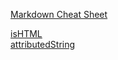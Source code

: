 [Markdown Cheat Sheet](https://github.com/adam-p/markdown-here/wiki/Markdown-Here-Cheatsheet)  

[isHTML](https://github.com/kunthihaaung/note/blob/master/ishtml.md)  
[attributedString](https://github.com/kunthihaaung/note/blob/master/attributedstring.md)
